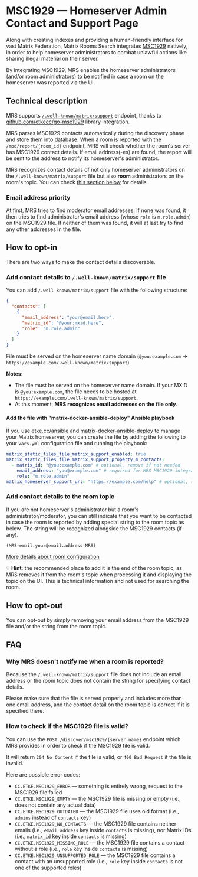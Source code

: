<!--
SPDX-FileCopyrightText: 2023 - 2025 Nikita Chernyi
SPDX-FileCopyrightText: 2024 Samuel Meenzen
SPDX-FileCopyrightText: 2024 Slavi Pantaleev
SPDX-FileCopyrightText: 2025 Suguru Hirahara

SPDX-License-Identifier: AGPL-3.0-or-later
-->

# MSC1929 — Homeserver Admin Contact and Support Page

Along with creating indexes and providing a human-friendly interface for vast Matrix Federation, Matrix Rooms Search integrates [MSC1929](https://github.com/matrix-org/matrix-spec-proposals/pull/1929) natively, in order to help homeserver administrators to combat unlawful actions like sharing illegal material on their server.

By integrating MSC1929, MRS enables the homeserver administrators (and/or room administrators) to be notified in case a room on the homeserver was reported via the UI.

## Technical description

MRS supports [`/.well-known/matrix/support`](https://spec.matrix.org/latest/client-server-api/#getwell-knownmatrixsupport) endpoint, thanks to [github.com/etkecc/go-msc1929](https://github.com/etkecc/go-msc1929) library integration.

MRS parses MSC1929 contacts automatically during the discovery phase and store them into database. When a room is reported with the `/mod/report/{room_id}` endpoint, MRS will check whether the room's server has MSC1929 contact details. If email address(-es) are found, the report will be sent to the address to notify its homeserver's administrator.

MRS recognizes contact details of not only homeserver administrators on the `/.well-known/matrix/support` file but also **room** administrators on the room's topic. You can check [this section below](#add-contact-details-to-the-room-topic) for details.

### Email address priority

At first, MRS tries to find moderator email addresses. If none was found, it then tries to find administrator's email address (whose `role` is `m.role.admin`) on the MSC1929 file. If neither of them was found, it will at last try to find any other addresses in the file.

## How to opt-in

There are two ways to make the contact details discoverable.

### Add contact details to `/.well-known/matrix/support` file

You can add `/.well-known/matrix/support` file with the following structure:

```json
{
  "contacts": [
    {
      "email_address": "your@email.here",
      "matrix_id": "@your:mxid.here",
      "role": "m.role.admin"
    }
  ]
}
```

File must be served on the homeserver name domain (`@you:example.com` -> `https://example.com/.well-known/matrix/support`)

**Notes**:

- The file must be served on the homeserver name domain. If your MXID is `@you:example.com`, the file needs to be hosted at `https://example.com/.well-known/matrix/support`.
- At this moment, **MRS recognizes email addresses on the file only**.

#### Add the file with "matrix-docker-ansible-deploy" Ansible playbook

If you use [etke.cc/ansible](https://github.com/etkecc/ansible) and [matrix-docker-ansible-deploy](https://github.com/spantaleev/matrix-docker-ansible-deploy) to manage your Matrix homeserver, you can create the file by adding the following to your `vars.yml` configuration file and running the playbook:

```yaml
matrix_static_files_file_matrix_support_enabled: true
matrix_static_files_file_matrix_support_property_m_contacts:
  - matrix_id: "@you:example.com" # optional, remove if not needed
    email_address: "you@example.com" # required for MRS MSC1929 integration
    role: "m.role.admin"
matrix_homeserver_support_url: "https://example.com/help" # optional, remove if not needed
```

### Add contact details to the room topic

If you are not homeserver's administrator but a room's administrator/moderator, you can still indicate that you want to be contacted in case the room is reported by adding special string to the room topic as below. The string will be recognized alongside the MSC1929 contacts (if any).

```
(MRS-email:your@email.address-MRS)
```

[More details about room configuration](./room-configuration.md)

💡 **Hint**: the recommended place to add it is the end of the room topic, as MRS removes it from the room's topic when processing it and displaying the topic on the UI. This is technical information and not used for searching the room.

## How to opt-out

You can opt-out by simply removing your email address from the MSC1929 file and/or the string from the room topic.

## FAQ

### Why MRS doesn't notify me when a room is reported?

Because the `/.well-known/matrix/support` file does not include an email address or the room topic does not contain the string for specifying contact details.

Please make sure that the file is served properly and includes more than one email address, and the contact detail on the room topic is correct if it is specified there.

### How to check if the MSC1929 file is valid?

You can use the `POST /discover/msc1929/{server_name}` endpoint which MRS provides in order to check if the MSC1929 file is valid.

It will return `204 No Content` if the file is valid, or `400 Bad Request` if the file is invalid.

Here are possible error codes:

- `CC.ETKE.MSC1929_ERROR` — something is entirely wrong, request to the MSC1929 file failed
- `CC.ETKE.MSC1929_EMPTY` — the MSC1929 file is missing or empty (i.e., does not contain any actual data)
- `CC.ETKE.MSC1929_OUTDATED` — the MSC1929 file uses old format (i.e., `admins` instead of `contacts` key)
- `CC.ETKE.MSC1929_NO_CONTACTS` — the MSC1929 file contains neither emails (i.e., `email_address` key inside `contacts` is missing), nor Matrix IDs (i.e., `matrix_id` key inside `contacts` is missing)
- `CC.ETKE.MSC1929_MISSING_ROLE` — the MSC1929 file contains a contact without a role (i.e., `role` key inside `contacts` is missing)
- `CC.ETKE.MSC1929_UNSUPPORTED_ROLE` — the MSC1929 file contains a contact with an unsupported role (i.e., `role` key inside `contacts` is not one of the supported roles)
